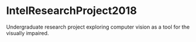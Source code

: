 # IntelResearchProject2018
Undergraduate research project exploring computer vision as a tool for the visually impaired.
